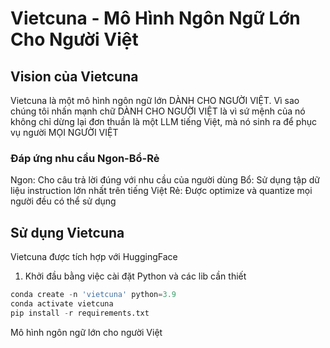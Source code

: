 # Vietcuna - Mô Hình Ngôn Ngữ Lớn Cho Người Việt
## Vision của Vietcuna
Vietcuna là một mô hình ngôn ngữ lớn DÀNH CHO NGƯỜI VIỆT. Vì sao chúng tôi nhấn mạnh chữ DÀNH CHO NGƯỜI VIỆT là vì sứ mệnh của nó không chỉ dừng lại đơn thuần là một LLM tiếng Việt, mà nó sinh ra để phục vụ người MỌI NGƯỜI VIỆT

### Đáp ứng nhu cầu Ngon-Bổ-Rẻ
Ngon: Cho câu trả lời đúng với nhu cầu của người dùng
Bổ: Sử dụng tập dữ liệu instruction lớn nhất trên tiếng Việt
Rẻ: Được optimize và quantize mọi người đều có thể sử dụng

## Sử dụng Vietcuna
Vietcuna được tích hợp với HuggingFace
1) Khởi đầu bằng việc cài đặt Python và các lib cần thiết
```python
conda create -n 'vietcuna' python=3.9
conda activate vietcuna
pip install -r requirements.txt
```




Mô hình ngôn ngữ lớn cho người Việt
